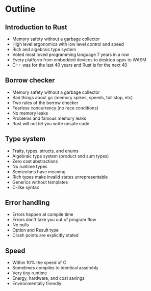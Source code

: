 # Outline

## Introduction to Rust

- Memory safety without a garbage collector
- High level ergonomics with low level control and speed
- Rich and algebraic type system
- Voted most loved programming language 7 years in a row
- Every platform from embedded devices to desktop apps to WASM
- C++ was for the last 40 years and Rust is for the next 40

## Borrow checker

- Memory safety without a garbage collector
- Bad things about gc (memory spikes, speeds, full stop, etc)
- Two rules of the borrow checker
- Fearless concurrency (no race conditions)
- No memory leaks
- Problems and famous memory leaks
- Rust will not let you write unsafe code

## Type system

- Traits, types, structs, and enums
- Algebraic type system (product and sum types)
- Zero cost abstractions
- No runtime types
- Semicolons have meaning
- Rich types make invalid states unrepresentable
- Generics without templates
- C-like syntax

## Error handling

- Errors happen at compile time
- Errors don't take you out of program flow
- No nulls
- Option and Result type
- Crash points are explicitly stated

## Speed

- Within 10% the speed of C
- Sometimes compiles to identical assembly
- Very tiny runtime
- Energy, hardware, and cost savings
- Environmentally friendly

